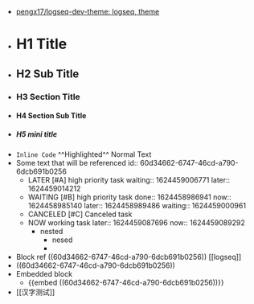 - [pengx17/logseq-dev-theme: logseq, theme](https://github.com/pengx17/logseq-dev-theme)
- # H1 Title
- ## H2 Sub Title
- ### H3 Section Title
- #### H4 Section Sub Title
- ##### H5 mini title
- `Inline Code` ^^Highlighted^^ Normal Text
- Some text that will be referenced
  id:: 60d34662-6747-46cd-a790-6dcb691b0256
	- LATER [#A] high priority task
	  waiting:: 1624459006771
	  later:: 1624459014212
	- WAITING [#B] high priority task
	  done:: 1624458986941
	  now:: 1624458985140
	  later:: 1624458989486
	  waiting:: 1624459000961
	- CANCELED [#C] Canceled task
	- NOW working task
	  later:: 1624459087696
	  now:: 1624459089292
		- nested
			- nesed
			-
- Block ref  ((60d34662-6747-46cd-a790-6dcb691b0256)) [[logseq]]
- ((60d34662-6747-46cd-a790-6dcb691b0256))
- Embedded block
	- {{embed ((60d34662-6747-46cd-a790-6dcb691b0256))}}
- [[汉字测试]]